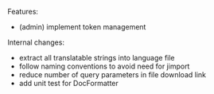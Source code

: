 Features:
* (admin) implement token management

Internal changes:
* extract all translatable strings into language file
* follow naming conventions to avoid need for jimport
* reduce number of query parameters in file download link
* add unit test for DocFormatter
